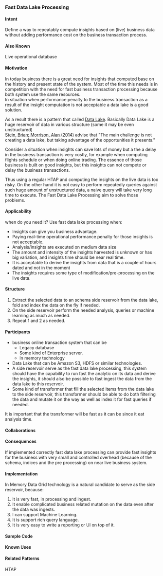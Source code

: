 
### Fast Data Lake Processing

#### Intent

Define a way to repeatably compute insights based on (live) business data without adding performance 
cost on the business transaction process.


#### Also Known 
Live operational database
 
#### Motivation 

In today business there is a great need for insights that computed base on the history and present state of the system.
Most of the time this needs is in competition with the need for fast business transaction processing because both system use the same resources.  
In situation when performance penalty to the business transaction as a result of the insight computation is not acceptable a data lake is a good solution.

As a result there is a pattern that called [Data Lake](https://en.wikipedia.org/wiki/Data_lake). 
Basically Data Lake is a huge reservoir of data in various structure (some it may be even unstructured)  
[Stein, Brian; Morrison, Alan (2014)](http://www.pwc.com/en_US/us/technology-forecast/2014/cloud-computing/assets/pdf/pwc-technology-forecast-data-lakes.pdf) advise that "The main challenge is not creating a data lake, but taking advantage of the opportunities it presents."

Consider a situation when insights can save lots of money but a the a delay in the business transaction is very costly, for example when computing flights schedule or when doing online trading.
The essence of those business is built on good insights, but this insights can not compete or delay the business transactions.

Thus using a regular HTAP and computing the insights on the live data is too risky.
On the other hand it is not easy to perform repeatedly queries against such huge amount of unstructured data, a naive query will take very long time to execute.
The Fast Data Lake Processing aim to solve those problems. 
 
#### Applicability 
when do you need it?  Use fast data lake processing when:
* Insights can give you business advantage.
* Paying real-time operational performance penalty for those insights is not acceptable.
* Analysis/insights are executed on medium data size
* The amount and intensity of the insights harvested is unknown or has big variation, and insights time should be near real time.
* It is acceptable to derive the insights from data that is a couple of hours dated and not in the moment
* The insights requires some type of modification/pre-processing on the live data.

#### Structure 

1. Extract the selected data to an schema side reservoir from the data lake, fold and index the data on the fly if needed.
2. On the side reservoir perform the needed analysis, queries or machine learning as much as needed.
3. Repeat 1 and 2 as needed.

#### Participants

* business online transaction system that can be
    * Legacy database
    * Some kind of Enterprise server.
    * In memory technology
* Data Lake that can be Amazon S3, HDFS or similar technologies.
* A side reservoir serve as the fast data lake processing, this system should have the capability to run fast the analytic on its data and derive the insights, it should also be possible to fast ingest the data from the data lake to this reservoir.
* Some kind of transformer that fill the selected items from the data lake to the side reservoir, this transformer should be able to do both filtering the data and mutate it on the way as well as index it for fast queries if needed.
   
It is important that the transformer will be fast as it can be since it eat analysis time.

#### Collaborations

#### Consequences

If implemented correctly fast data lake processing can provide fast insights for the business with very small and controlled overhead (because of the schema, indices and the pre processing) on near live business system.

#### Implementation

In Memory Data Grid technology is a natural candidate to serve as the side reservoir, because:
1. It is very fast, in processing and ingest.
2. It enable complicated business related mutation on the data even after the data was ingests.
3. I can support Machine Learning.
4. It is support rich query language.
5. It is very easy to write a reporting or UI on top of it.

#### Sample Code

#### Known Uses

#### Related Patterns
HTAP